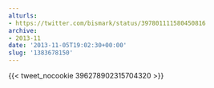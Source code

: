 ```yaml
---
alturls:
- https://twitter.com/bismark/status/397801111580450816
archive:
- 2013-11
date: '2013-11-05T19:02:30+00:00'
slug: '1383678150'
---
```


{{< tweet_nocookie 396278902315704320 >}}
